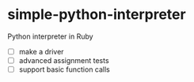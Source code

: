 simple-python-interpreter
=========================

Python interpreter in Ruby

- [ ] make a driver 
- [ ] advanced assignment tests
- [ ] support basic function calls
